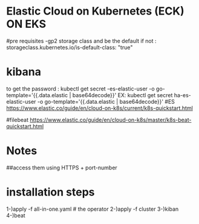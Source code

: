 #                                               Elastic Cloud on Kubernetes (ECK) ON EKS

#pre requisites
-gp2 storage class and be the default if not :      storageclass.kubernetes.io/is-default-class: "true"



# kibana
to get the password : kubectl get secret <cluster-name>-es-elastic-user -o go-template='{{.data.elastic | base64decode}}'
EX: kubectl get secret ha-es-elastic-user -o go-template='{{.data.elastic | base64decode}}'
#ES
https://www.elastic.co/guide/en/cloud-on-k8s/current/k8s-quickstart.html

#filebeat
https://www.elastic.co/guide/en/cloud-on-k8s/master/k8s-beat-quickstart.html

# Notes
##access them using HTTPS + port-number




# installation steps
1-)apply -f all-in-one.yaml  # the operator
2-)apply -f cluster
3-)kiban
4-)beat
